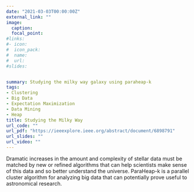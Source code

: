 ```yaml
---
date: "2021-03-03T00:00:00Z"
external_link: ""
image:
  caption: 
  focal_point: 
#links:
#- icon: 
#  icon_pack: 
#  name: 
#  url: 
#slides: 


summary: Studying the milky way galaxy using paraheap-k
tags:
- Clustering
- Big Data
- Expectation Maximization
- Data Mining
- Heap
title: Studying the Milky Way
url_code: ""
url_pdf: "https://ieeexplore.ieee.org/abstract/document/6898791"
url_slides: ""
url_video: ""
---
```


Dramatic increases in the amount and complexity of stellar data must be matched by new or refined algorithms that can help scientists make sense of this data and so better understand the universe. ParaHeap-k is a parallel cluster algorithm for analyzing big data that can potentially prove useful to astronomical research.

